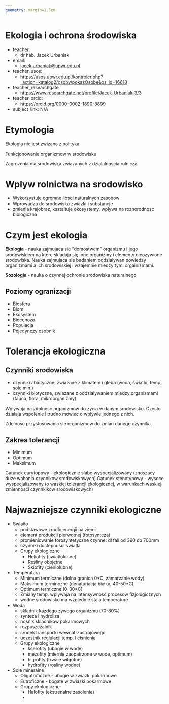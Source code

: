 ```yaml
---
geometry: margin=1.5cm
---
```


# Ekologia i ochrona środowiska

- teacher:
  - dr hab. Jacek Urbaniak
- email:
  - jacek.urbaniak@upwr.edu.pl
- teacher_usos:
  - https://usos.upwr.edu.pl/kontroler.php?_action=katalog2/osoby/pokazOsobe&os_id=16618
- teacher_researchgate:
  - https://www.researchgate.net/profile/Jacek-Urbaniak-3/3
- teacher_orcid:
  - https://orcid.org/0000-0002-1890-8899
- subject_link: N/A

# Etymologia

Ekologia nie jest zwizana z polityka.

Funkcjonowanie organizmow w srodowisku

Zagrozenia dla srodowiska zwiazanych z dzialalnoscia rolnicza

# Wplyw rolnictwa na srodowisko

- Wykorzystuje ogromne ilosci naturalnych zasobow
- Wprowadza do srodowiska zwiazki i substancje
- zmienia krajobraz, ksztaltuje okosystemy, wplywa na roznorodnosc biologiczna

# Czym jest ekologia

__Ekologia__ - nauka zajmujaca sie "domostwem" organizmu i jego srodowiskiem na ktore skladaja się inne organizmy i elementy nieozywione srodowiska. Nauka zajmujaca sie badaniem oddzialywan powiedzy organizmami a ich srodowiskiej i wzajemnie miedzy tymi orgainizmami.

__Sozologia__ - nauka o czynnej ochronie srodowiska naturalnego

## Poziomy ogranizacji

- Biosfera
- Biom
- Ekosystem
- Biocenoza
- Populacja
- Pojedynczy osobnik

# Tolerancja ekologiczna

## Czynniki srodowiska

- czynniki abiotyczne, zwiazane z klimatem i gleba (woda, swiatlo, temp, sole min.)
- czynniki biotyczne, zwiazane z oddzialywaniem miedzy organizmami (fauna, flora, mikroorganizmy)

Wplywaja na zdolnosc organizmow do zycia w danym srodowisku. Czesto dzialaja wspolenie i trudno mowiec o wplywie jednego z nich.

Zdolnosc przystosowania sie organizmow do zmian danego czynnika.

## Zakres tolerancji

- Minimum
- Optimum
- Maksimum

Gatunek eurytopowy - ekologicznie slabo wyspecjalizowany (znoszacy duze wahania czynnikow srodowiskowych)
Gatunek stenotypowy - wysoce wyspecjalizowany (o waskiej tolerancji ekologicznej, w warunkach waskiej zmiennosci czynnkikow srodowiskowych)

# Najwazniejsze czynniki ekologiczne

- Swiatło
  - podstawowe zrodlo energii na ziemi
  - element produkcji pierwotnej (fotosynteza)
  - promieniowanie forosyntetyczne czynne: dł fali od 390 do 700mm
  - czynniki dostepnosci swiatla
  - Grupy ekologiczne
    - Heliofity (swiatlolubne)
    - Reśliny obojętne
    - Skiofity (cieniolubne)
- Temperatura
  - Minimum termiczne (dolna granica 0*C, zamarzanie wody)
  - Maksimum terminczne (denaturiacja białka, 40-50*C)
  - Optimum termiczne (0-30*C)
  - Zmiany temp. wplywaja na intensywnosc procesow fizjologicznych
  - wodne srodowisko ma wzglednie stala temperature
- Woda
  - skladnik kazdego zywego organizmu (70-80%)
  - synteza i hydroliza
  - nosnik skladnikow pokarmowych
  - rozpuszczalnik
  - srodek transportu wewnatrzustrojowego
  - uczestnik reglulacji temp. i cisnienia
  - Grupy ekologiczne
    - kserofity (ubogie w wode)
    - mezofity (miernie zaopatrzone w wode, optimum)
    - higrofity (trwale wilgotne)
    - hydrofity (rosliny wodne)
- Sole mineralne
  - Oligotroficzne - ubogie w zwiazki pokarmowe
  - Eutroficzne - bogate w zwiazki pokarmowe
  - Grupy ekologiczne:
    - Halofity (ekstrenalne zasolenie)
    -
